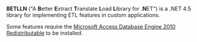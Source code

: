 **BETLLN** ("A **B**etter **E**xtract **T**ranslate **L**oad **L**ibrary for .**N**ET") is a .NET 4.5 library for implementing ETL features in custom applications.

Some features require the [Microsoft Access Database Engine 2010 Redistributable](https://www.microsoft.com/en-us/download/details.aspx?id=13255) to be installed.
